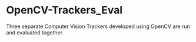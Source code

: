 # OpenCV-Trackers_Eval
Three separate Computer Vision Trackers developed using OpenCV are run and evaluated together.
